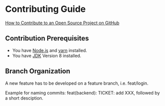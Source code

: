# Contributing Guide

[How to Contribute to an Open Source Project on GitHub](https://app.egghead.io/playlists/how-to-contribute-to-an-open-source-project-on-github)

## Contribution Prerequisites 

- You have [Node.js](https://nodejs.org/en/) and  [yarn](https://yarnpkg.com/en/) installed.
- You have [JDK](https://www.oracle.com/technetwork/java/javase/downloads/index.html) Version 8 installed. 

## Branch Organization

A new feature has to be developed on a feature branch, i.e. feat/login.

Example for naming commits: feat(backend): TICKET: add XXX, followed by a short desciption.

